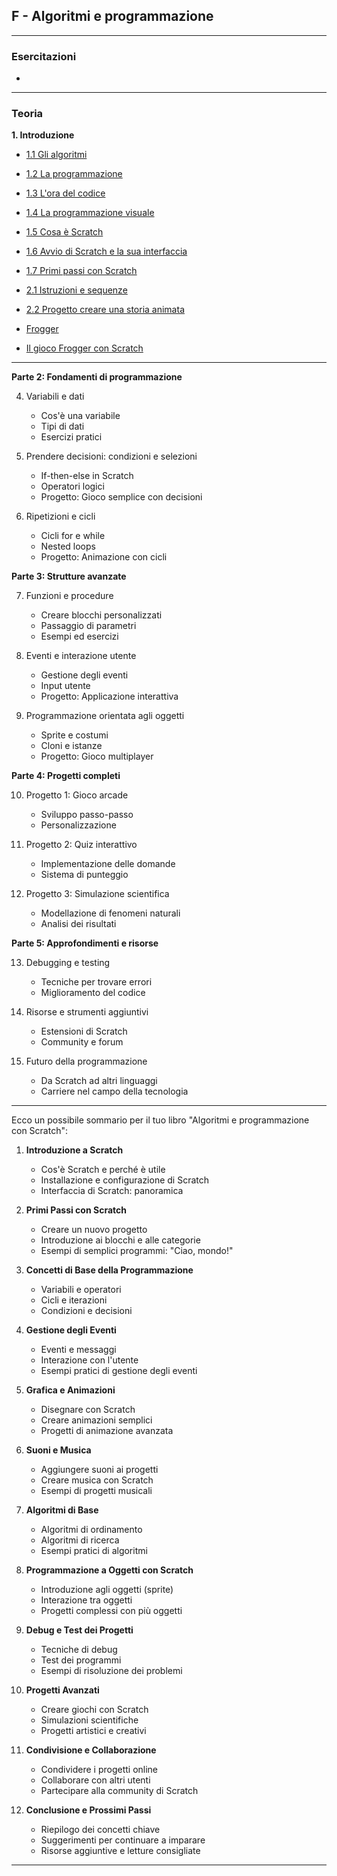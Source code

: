 ## F - Algoritmi e programmazione

---
### Esercitazioni
- 

---
### Teoria
**1. Introduzione**
- [1.1 Gli algoritmi](<vari/1.1 Gli algoritmi.md>)  
- [1.2 La programmazione](<vari/1.2 La programmazione.md>)
- [1.3 L'ora del codice](<vari/1.3 L'ora del codice.md>)
- [1.4 La programmazione visuale](<vari/1.4 La programmazione visuale.md>)
- [1.5 Cosa è Scratch](<vari/1.5 Cosa è Scratch.md>)
- [1.6 Avvio di Scratch e la sua interfaccia](<vari/1.6 Avvio di Scratch e la sua interfaccia.md>)
- [1.7 Primi passi con Scratch](<vari/1.7 Primi passi con Scratch.md>)

- [2.1 Istruzioni e sequenze](<vari/2.1 Istruzioni e sequenze.md>)
- [2.2 Progetto creare una storia animata](<vari/2.2 Progetto creare una storia animata.md>)

- [Frogger](<vari/Frogger.md>)
- [Il gioco Frogger con Scratch](https://github.com/filippo-bilardo/Il-gioco-Frogger-con-Scratch/blob/main/README.md)
---

**Parte 2: Fondamenti di programmazione**


4. Variabili e dati
   - Cos'è una variabile
   - Tipi di dati
   - Esercizi pratici

5. Prendere decisioni: condizioni e selezioni
   - If-then-else in Scratch
   - Operatori logici
   - Progetto: Gioco semplice con decisioni

6. Ripetizioni e cicli
   - Cicli for e while
   - Nested loops
   - Progetto: Animazione con cicli

**Parte 3: Strutture avanzate**

7. Funzioni e procedure
   - Creare blocchi personalizzati
   - Passaggio di parametri
   - Esempi ed esercizi

8. Eventi e interazione utente
   - Gestione degli eventi
   - Input utente
   - Progetto: Applicazione interattiva

9. Programmazione orientata agli oggetti
   - Sprite e costumi
   - Cloni e istanze
   - Progetto: Gioco multiplayer

**Parte 4: Progetti completi**

10. Progetto 1: Gioco arcade
    - Sviluppo passo-passo
    - Personalizzazione

11. Progetto 2: Quiz interattivo
    - Implementazione delle domande
    - Sistema di punteggio

12. Progetto 3: Simulazione scientifica
    - Modellazione di fenomeni naturali
    - Analisi dei risultati

**Parte 5: Approfondimenti e risorse**

13. Debugging e testing
    - Tecniche per trovare errori
    - Miglioramento del codice

14. Risorse e strumenti aggiuntivi
    - Estensioni di Scratch
    - Community e forum

15. Futuro della programmazione
    - Da Scratch ad altri linguaggi
    - Carriere nel campo della tecnologia

---

Ecco un possibile sommario per il tuo libro "Algoritmi e programmazione con Scratch":

1. **Introduzione a Scratch**
   - Cos'è Scratch e perché è utile
   - Installazione e configurazione di Scratch
   - Interfaccia di Scratch: panoramica

2. **Primi Passi con Scratch**
   - Creare un nuovo progetto
   - Introduzione ai blocchi e alle categorie
   - Esempi di semplici programmi: "Ciao, mondo!"

3. **Concetti di Base della Programmazione**
   - Variabili e operatori
   - Cicli e iterazioni
   - Condizioni e decisioni

4. **Gestione degli Eventi**
   - Eventi e messaggi
   - Interazione con l'utente
   - Esempi pratici di gestione degli eventi

5. **Grafica e Animazioni**
   - Disegnare con Scratch
   - Creare animazioni semplici
   - Progetti di animazione avanzata

6. **Suoni e Musica**
   - Aggiungere suoni ai progetti
   - Creare musica con Scratch
   - Esempi di progetti musicali

7. **Algoritmi di Base**
   - Algoritmi di ordinamento
   - Algoritmi di ricerca
   - Esempi pratici di algoritmi

8. **Programmazione a Oggetti con Scratch**
   - Introduzione agli oggetti (sprite)
   - Interazione tra oggetti
   - Progetti complessi con più oggetti

9. **Debug e Test dei Progetti**
   - Tecniche di debug
   - Test dei programmi
   - Esempi di risoluzione dei problemi

10. **Progetti Avanzati**
    - Creare giochi con Scratch
    - Simulazioni scientifiche
    - Progetti artistici e creativi

11. **Condivisione e Collaborazione**
    - Condividere i progetti online
    - Collaborare con altri utenti
    - Partecipare alla community di Scratch

12. **Conclusione e Prossimi Passi**
    - Riepilogo dei concetti chiave
    - Suggerimenti per continuare a imparare
    - Risorse aggiuntive e letture consigliate

---

